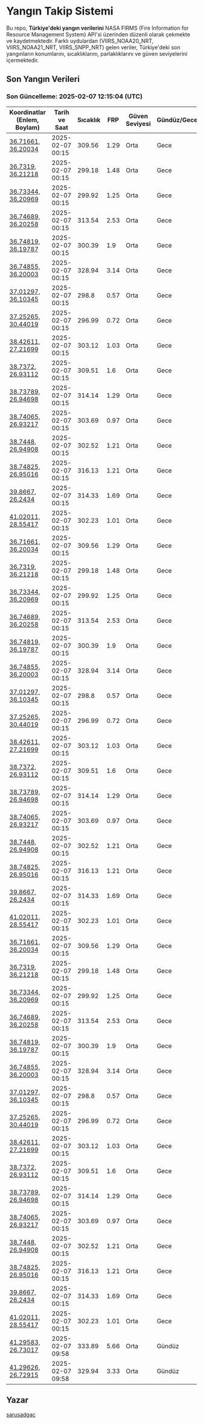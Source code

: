 # Yangın Takip Sistemi

Bu repo, **Türkiye'deki yangın verilerini** NASA FIRMS (Fire Information for Resource Management System) API'si üzerinden düzenli olarak çekmekte ve kaydetmektedir. Farklı uydulardan (VIIRS_NOAA20_NRT, VIIRS_NOAA21_NRT, VIIRS_SNPP_NRT) gelen veriler, Türkiye'deki son yangınların konumlarını, sıcaklıklarını, parlaklıklarını ve güven seviyelerini içermektedir.

## Son Yangın Verileri
### Son Güncelleme: 2025-02-07 12:15:04 (UTC)

| Koordinatlar (Enlem, Boylam) | Tarih ve Saat | Sıcaklık | FRP | Güven Seviyesi | Gündüz/Gece |
|-----------------------------|----------------|----------|-----|----------------|-------------|
| [36.71661, 36.20034](https://www.google.com/maps?q=36.71661,36.20034) | 2025-02-07 00:15 | 309.56 | 1.29 | Orta | Gece |
| [36.7319, 36.21218](https://www.google.com/maps?q=36.7319,36.21218) | 2025-02-07 00:15 | 299.18 | 1.48 | Orta | Gece |
| [36.73344, 36.20969](https://www.google.com/maps?q=36.73344,36.20969) | 2025-02-07 00:15 | 299.92 | 1.25 | Orta | Gece |
| [36.74689, 36.20258](https://www.google.com/maps?q=36.74689,36.20258) | 2025-02-07 00:15 | 313.54 | 2.53 | Orta | Gece |
| [36.74819, 36.19787](https://www.google.com/maps?q=36.74819,36.19787) | 2025-02-07 00:15 | 300.39 | 1.9 | Orta | Gece |
| [36.74855, 36.20003](https://www.google.com/maps?q=36.74855,36.20003) | 2025-02-07 00:15 | 328.94 | 3.14 | Orta | Gece |
| [37.01297, 36.10345](https://www.google.com/maps?q=37.01297,36.10345) | 2025-02-07 00:15 | 298.8 | 0.57 | Orta | Gece |
| [37.25265, 30.44019](https://www.google.com/maps?q=37.25265,30.44019) | 2025-02-07 00:15 | 296.99 | 0.72 | Orta | Gece |
| [38.42611, 27.21699](https://www.google.com/maps?q=38.42611,27.21699) | 2025-02-07 00:15 | 303.12 | 1.03 | Orta | Gece |
| [38.7372, 26.93112](https://www.google.com/maps?q=38.7372,26.93112) | 2025-02-07 00:15 | 309.51 | 1.6 | Orta | Gece |
| [38.73789, 26.94698](https://www.google.com/maps?q=38.73789,26.94698) | 2025-02-07 00:15 | 314.14 | 1.29 | Orta | Gece |
| [38.74065, 26.93217](https://www.google.com/maps?q=38.74065,26.93217) | 2025-02-07 00:15 | 303.69 | 0.97 | Orta | Gece |
| [38.7448, 26.94908](https://www.google.com/maps?q=38.7448,26.94908) | 2025-02-07 00:15 | 302.52 | 1.21 | Orta | Gece |
| [38.74825, 26.95016](https://www.google.com/maps?q=38.74825,26.95016) | 2025-02-07 00:15 | 316.13 | 1.21 | Orta | Gece |
| [39.8667, 26.2434](https://www.google.com/maps?q=39.8667,26.2434) | 2025-02-07 00:15 | 314.33 | 1.69 | Orta | Gece |
| [41.02011, 28.55417](https://www.google.com/maps?q=41.02011,28.55417) | 2025-02-07 00:15 | 302.23 | 1.01 | Orta | Gece |
| [36.71661, 36.20034](https://www.google.com/maps?q=36.71661,36.20034) | 2025-02-07 00:15 | 309.56 | 1.29 | Orta | Gece |
| [36.7319, 36.21218](https://www.google.com/maps?q=36.7319,36.21218) | 2025-02-07 00:15 | 299.18 | 1.48 | Orta | Gece |
| [36.73344, 36.20969](https://www.google.com/maps?q=36.73344,36.20969) | 2025-02-07 00:15 | 299.92 | 1.25 | Orta | Gece |
| [36.74689, 36.20258](https://www.google.com/maps?q=36.74689,36.20258) | 2025-02-07 00:15 | 313.54 | 2.53 | Orta | Gece |
| [36.74819, 36.19787](https://www.google.com/maps?q=36.74819,36.19787) | 2025-02-07 00:15 | 300.39 | 1.9 | Orta | Gece |
| [36.74855, 36.20003](https://www.google.com/maps?q=36.74855,36.20003) | 2025-02-07 00:15 | 328.94 | 3.14 | Orta | Gece |
| [37.01297, 36.10345](https://www.google.com/maps?q=37.01297,36.10345) | 2025-02-07 00:15 | 298.8 | 0.57 | Orta | Gece |
| [37.25265, 30.44019](https://www.google.com/maps?q=37.25265,30.44019) | 2025-02-07 00:15 | 296.99 | 0.72 | Orta | Gece |
| [38.42611, 27.21699](https://www.google.com/maps?q=38.42611,27.21699) | 2025-02-07 00:15 | 303.12 | 1.03 | Orta | Gece |
| [38.7372, 26.93112](https://www.google.com/maps?q=38.7372,26.93112) | 2025-02-07 00:15 | 309.51 | 1.6 | Orta | Gece |
| [38.73789, 26.94698](https://www.google.com/maps?q=38.73789,26.94698) | 2025-02-07 00:15 | 314.14 | 1.29 | Orta | Gece |
| [38.74065, 26.93217](https://www.google.com/maps?q=38.74065,26.93217) | 2025-02-07 00:15 | 303.69 | 0.97 | Orta | Gece |
| [38.7448, 26.94908](https://www.google.com/maps?q=38.7448,26.94908) | 2025-02-07 00:15 | 302.52 | 1.21 | Orta | Gece |
| [38.74825, 26.95016](https://www.google.com/maps?q=38.74825,26.95016) | 2025-02-07 00:15 | 316.13 | 1.21 | Orta | Gece |
| [39.8667, 26.2434](https://www.google.com/maps?q=39.8667,26.2434) | 2025-02-07 00:15 | 314.33 | 1.69 | Orta | Gece |
| [41.02011, 28.55417](https://www.google.com/maps?q=41.02011,28.55417) | 2025-02-07 00:15 | 302.23 | 1.01 | Orta | Gece |
| [36.71661, 36.20034](https://www.google.com/maps?q=36.71661,36.20034) | 2025-02-07 00:15 | 309.56 | 1.29 | Orta | Gece |
| [36.7319, 36.21218](https://www.google.com/maps?q=36.7319,36.21218) | 2025-02-07 00:15 | 299.18 | 1.48 | Orta | Gece |
| [36.73344, 36.20969](https://www.google.com/maps?q=36.73344,36.20969) | 2025-02-07 00:15 | 299.92 | 1.25 | Orta | Gece |
| [36.74689, 36.20258](https://www.google.com/maps?q=36.74689,36.20258) | 2025-02-07 00:15 | 313.54 | 2.53 | Orta | Gece |
| [36.74819, 36.19787](https://www.google.com/maps?q=36.74819,36.19787) | 2025-02-07 00:15 | 300.39 | 1.9 | Orta | Gece |
| [36.74855, 36.20003](https://www.google.com/maps?q=36.74855,36.20003) | 2025-02-07 00:15 | 328.94 | 3.14 | Orta | Gece |
| [37.01297, 36.10345](https://www.google.com/maps?q=37.01297,36.10345) | 2025-02-07 00:15 | 298.8 | 0.57 | Orta | Gece |
| [37.25265, 30.44019](https://www.google.com/maps?q=37.25265,30.44019) | 2025-02-07 00:15 | 296.99 | 0.72 | Orta | Gece |
| [38.42611, 27.21699](https://www.google.com/maps?q=38.42611,27.21699) | 2025-02-07 00:15 | 303.12 | 1.03 | Orta | Gece |
| [38.7372, 26.93112](https://www.google.com/maps?q=38.7372,26.93112) | 2025-02-07 00:15 | 309.51 | 1.6 | Orta | Gece |
| [38.73789, 26.94698](https://www.google.com/maps?q=38.73789,26.94698) | 2025-02-07 00:15 | 314.14 | 1.29 | Orta | Gece |
| [38.74065, 26.93217](https://www.google.com/maps?q=38.74065,26.93217) | 2025-02-07 00:15 | 303.69 | 0.97 | Orta | Gece |
| [38.7448, 26.94908](https://www.google.com/maps?q=38.7448,26.94908) | 2025-02-07 00:15 | 302.52 | 1.21 | Orta | Gece |
| [38.74825, 26.95016](https://www.google.com/maps?q=38.74825,26.95016) | 2025-02-07 00:15 | 316.13 | 1.21 | Orta | Gece |
| [39.8667, 26.2434](https://www.google.com/maps?q=39.8667,26.2434) | 2025-02-07 00:15 | 314.33 | 1.69 | Orta | Gece |
| [41.02011, 28.55417](https://www.google.com/maps?q=41.02011,28.55417) | 2025-02-07 00:15 | 302.23 | 1.01 | Orta | Gece |
| [41.29583, 26.73017](https://www.google.com/maps?q=41.29583,26.73017) | 2025-02-07 09:58 | 333.89 | 5.66 | Orta | Gündüz |
| [41.29626, 26.72915](https://www.google.com/maps?q=41.29626,26.72915) | 2025-02-07 09:58 | 329.94 | 3.33 | Orta | Gündüz |

## Yazar

[sarusadgac](https://x.com/sarusadgac)

